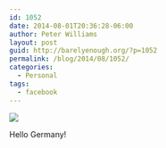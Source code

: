 ```yaml
---
id: 1052
date: 2014-08-01T20:36:28-06:00
author: Peter Williams
layout: post
guid: http://barelyenough.org/?p=1052
permalink: /blog/2014/08/1052/
categories:
  - Personal
tags:
  - facebook
---
```

<div>
  <img src='https://fbcdn-sphotos-g-a.akamaihd.net/hphotos-ak-xfp1/v/t1.0-9/q75/s720x720/10534059_10152272710223339_1592208959009423652_n.jpg?oh=edf8da9f0532e2b8b3323287cf277cee&#038;oe=5457E8B6&#038;__gda__=1413780805_ec785aeb54ea9c729f8e6a89b5871d2f' style='max-width:600px;' /></p> 
  
  <div>
    Hello Germany!
  </div>
</div>